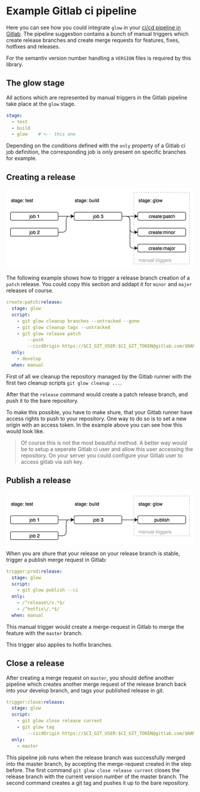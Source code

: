 # Example Gitlab ci pipeline

Here you can see how you could integrate `glow` in your [ci/cd pipeline in Gitlab](https://gitlab.com/meinto/glow-example-pipeline/pipelines). The pipeline suggestion contains a bunch of manual triggers which create release branches and create merge requests for features, fixes, hotfixes and releases.

For the semantiv version number handling a `VERSION` files is required by this library.

## The glow stage

All actions which are represented by manual triggers in the Gitlab pipeline take place at the `glow` stage.

```yml
stage:
  - test
  - build
  - glow    # <-- this one
```

Depending on the conditions defined with the `only` property of a Gitlab ci job definition, the corresponding job is only present on specific branches for example.

## Creating a release

![create release](./create-release.png)

The following example shows how to trigger a release branch creation of a `patch` release. You could copy this section and addapt it for `minor` and `major` releases of course.

```yml
create:patch:release:
  stage: glow
  script: 
    - git glow cleanup branches --untracked --gone
    - git glow cleanup tags --untracked
    - git glow release patch
        --push
        --cicdOrigin https://$CI_GIT_USER:$CI_GIT_TOKEN@gitlab.com/$NAMESPACE/$PROJECT/
  only:
    - develop
  when: manual
```

First of all we cleanup the repository managed by the Gitlab runner with the first two cleanup scripts `git glow cleanup ...`.

After that the `release` command would create a patch release branch, and push it to the bare repository. 

To make this possible, you have to make shure, that your Gitlab runner have access rights to push to your repository. One way to do so is to set a new origin with an access token. In the example above you can see how this would look like.

> Of course this is not the most beautiful method. A better way would be to setup a seperate Gitlab ci user and allow this user accessing the repository. On your server you could configure your Gitlab user to access gitlab via ssh key.

## Publish a release

![publish release](./publish-release.png)

When you are shure that your release on your release branch is stable, trigger a publish merge request in Gitlab:

```yml
trigger:prod:release:
  stage: glow
  script:
    - git glow publish --ci
  only:
    - /^release\/v.*$/
    - /^hotfix\/.*$/
  when: manual
```

This manual trigger would create a merge-request in Gitlab to merge the feature with the `master` branch.

This trigger also applies to hotfix branches.

## Close a release

After creating a merge request on `master`, you should define another pipeline which creates another merge request of the release branch back into your develop branch, and tags your published release in git.

```yml 
trigger:close:release:
  stage: glow
  script:
    - git glow close release current
    - git glow tag
        --cicdOrigin https://$CI_GIT_USER:$CI_GIT_TOKEN@gitlab.com/$NAMESPACE/$PROJECT/
  only:
    - master
```

This pipeline job runs when the release branch was successfully merged into the master branch, by accepting the merge-request created in the step before. The first command `git glow close release current` closes the release branch with the current version number of the master branch. The second command creates a git tag and pushes it up to the bare repository.

